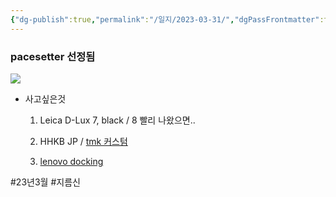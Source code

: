 ```yaml
---
{"dg-publish":true,"permalink":"/일지/2023-03-31/","dgPassFrontmatter":true}
---
```



### pacesetter 선정됨

![](https://i.imgur.com/qNoeUt2.png)

- 사고싶은것
	1. Leica D-Lux 7, black / 8 빨리 나왔으면..
	
	2. HHKB JP / [tmk 커스텀](https://hhjeong.tistory.com/188)
	   
	3. [lenovo docking](https://www.lenovo.com/kr/ko/accessories-and-monitors/docking/thunderbolt-docks-universal-cable-docks/TP-TBT-4-WS-Dock-EU/p/40B00300EU)
	   


#23년3월 #지름신
